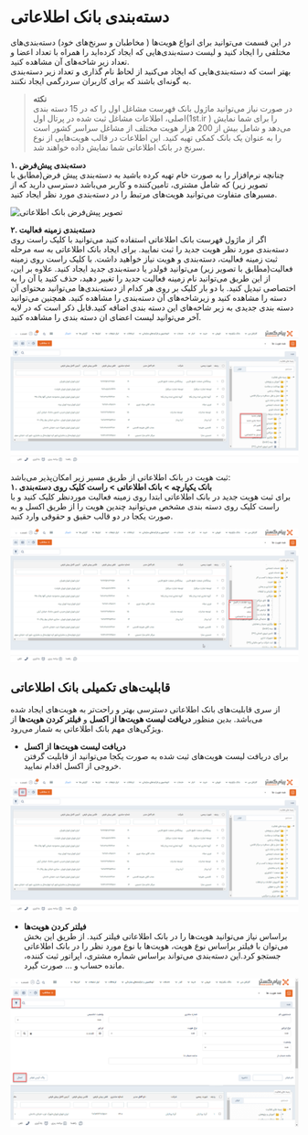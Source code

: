 # دسته‌بندی بانک اطلاعاتی
در این قسمت می‌توانید برای انواع هویت‌ها ( مخاطبان و سرنخ‌های خود) دسته‌بندی‌های مختلفی را ایجاد کنید و لیست دسته‌بندی‌هایی که ایجاد کرده‌اید را همراه با تعداد اعضا و تعداد زیر شاخه‌های آن مشاهده کنید.<br>
بهتر است که دسته‌بندی‌هایی که ایجاد می‌کنید از لحاظ نام گذاری و تعداد زیر دسته‌بندی به گونه‌ای باشند که برای کاربران سردرگمی ایجاد نکنند.

> **نکته**<br>
 در صورت نیاز می‌توانید ماژول بانک فهرست مشاغل اول را که در 15 دسته بندی اصلی، اطلاعات مشاغل ثبت شده در پرتال اول(1st.ir ) را برای شما نمایش می‌دهد و شامل بیش از 200 هزار هویت مختلف
از مشاغل سراسر کشور است را به عنوان یک بانک کمکی تهیه کنید. این اطلاعات در قالب هویت‌هایی از نوع سرنخ در بانک اطلاعاتی شما نمایش داده خواهند شد.

**۱. دسته‌بندی پیش‌فرض**<br>
چنانچه نرم‌افزار را به صورت خام تهیه کرده باشید به دسته‌بندی پیش فرض(مطابق با تصویر زیر) که شامل مشتری، تامین‌کننده و کاربر می‌باشد دسترسی دارید که از مسیرهای متفاوت می‌توانید هویت‌های مرتبط را در دسته‌بندی مورد نظر ایجاد کنید.

![تصویر پیش‌فرض بانک اطلاعاتی ]()

 **۲. دسته‌بندی زمینه فعالیت**<br>
اگر از ماژول فهرست بانک اطلاعاتی استفاده کنید می‌توانید با کلیک راست روی دسته‌بندی مورد نظر هویت جدید را ثبت نمایید.
برای ایجاد بانک اطلاعاتی به سه مرحله ثبت زمینه فعالیت، دسته‌بندی و هویت نیاز خواهید داشت. با کلیک راست روی زمینه‌ فعالیت(مطابق با تصویر زیر) می‌توانید فولدر یا دسته‌بندی جدید ایجاد کنید.
علاوه بر این، از این طریق می‌توانید نام زمینه فعالیت جدید را  تغییر دهید، حذف کنید یا آن را به اختصاصی تبدیل کنید.
با دو بار کلیک بر روی هر کدام از دسته‌بندی‌ها می‌توانید محتوای آن دسته را مشاهده کنید و زیرشاخه‌های آن دسته‌بندی را مشاهده کنید. همچنین می‌توانید دسته بندی جدیدی به زیر شاخه‌های این دسته بندی اضافه کنید.قابل ذکر است که در لایه آخر می‌توانید لیست اعضای ان دسته بندی را مشاهده کنید.

![ایجاد زمینه فعالیت](./Images/field-of-activity_2.8.3.png)

ثبت هویت در بانک اطلاعاتی از طریق مسیر زیر امکان‌پذیر می‌باشد:<br>
**۱. بانک‌ یکپارچه > بانک اطلاعاتی > راست کلیک روی دسته‌بندی** <br>
برای ثبت هویت جدید در بانک اطلاعاتی ابتدا روی زمینه فعالیت موردنظر کلیک کنید و با راست کلیک روی دسته بندی مشخص می‌توانید چندین هویت را از طریق اکسل و به صورت یکجا در دو قالب حقیق و حقوقی وارد کنید.

![ثبت هویت در بانک اطلاعاتی](./Images/Identity-registration-in-database_2.8.3.png)

## قابلیت‌های تکمیلی بانک اطلاعاتی
از سری قابلیت‌های بانک اطلاعاتی دسترسی بهتر و راحت‌تر به هویت‌های ایجاد شده می‌باشد. بدین منظور **دریافت لیست هویت‌ها از اکسل** و **فیلتر کردن هویت‌ها** از ویژگی‌های مهم بانک اطلاعاتی به شمار می‌رود.
-  **دریافت لیست هویت‌ها از اکسل**<br>
برای دریافت لیست هویت‌های ثبت شده به صورت یکجا می‌توانید از قابلیت گرفتن خروجی از اکسل اقدام نمایید.

![دریافت لیست هویت‌ها از اکسل](./Images/list-of-identities-from-Excel_2.8.3.png)

- **فیلتر کردن هویت‌ها**<br>
براساس نیاز می‌توانید هویت‌ها را در بانک اطلاعاتی فیلتر کنید. از طریق این بخش می‌توان  با فیلتر براساس نوع هویت، هویت‌ها با نوع مورد نظر را در بانک اطلاعاتی جستجو کرد.این دسته‌بندی می‌تواند براساس شماره مشتری، اپراتور ثبت کننده، مانده حساب و ... صورت گیرد.

![فیلتر کردن هویت‌ها در بانک اطلاعاتی](./Images/list-of-identities-filter_2.8.3.png)